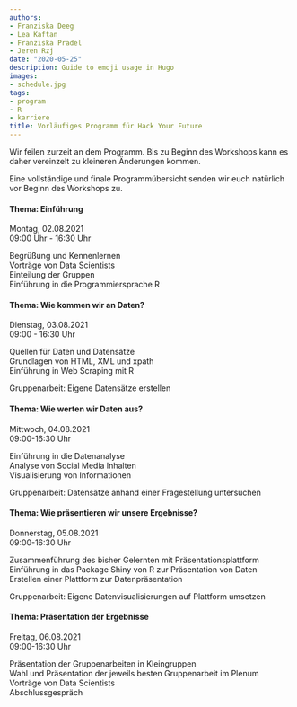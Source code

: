 ```yaml
---
authors:
- Franziska Deeg
- Lea Kaftan
- Franziska Pradel
- Jeren Rzj
date: "2020-05-25"
description: Guide to emoji usage in Hugo
images:
- schedule.jpg
tags:
- program
- R
- karriere
title: Vorläufiges Programm für Hack Your Future
---
```


Wir feilen zurzeit an dem Programm. Bis zu Beginn des Workshops kann es daher vereinzelt zu kleineren Änderungen kommen. 
<!--more-->
Eine vollständige und finale Programmübersicht senden wir euch natürlich vor Beginn des Workshops zu. 


#### Thema: Einführung
Montag, 02.08.2021  
09:00 Uhr - 16:30 Uhr  

Begrüßung und Kennenlernen  
Vorträge von Data Scientists  
Einteilung der Gruppen  
Einführung in die Programmiersprache R  


#### Thema: Wie kommen wir an Daten?
Dienstag, 03.08.2021  
09:00 - 16:30 Uhr  

Quellen für Daten und Datensätze  
Grundlagen von HTML, XML und xpath  
Einführung in Web Scraping mit R  

Gruppenarbeit: Eigene Datensätze erstellen  


#### Thema: Wie werten wir Daten aus?
Mittwoch, 04.08.2021  
09:00-16:30 Uhr  

Einführung in die Datenanalyse  
Analyse von Social Media Inhalten  
Visualisierung von Informationen  

Gruppenarbeit: Datensätze anhand einer Fragestellung untersuchen   


#### Thema: Wie präsentieren wir unsere Ergebnisse?
Donnerstag, 05.08.2021  
09:00-16:30 Uhr  

Zusammenführung des bisher Gelernten mit Präsentationsplattform   
Einführung in das Package Shiny von R zur Präsentation von Daten  
Erstellen einer Plattform zur Datenpräsentation   

Gruppenarbeit: Eigene Datenvisualisierungen auf Plattform umsetzen  

#### Thema: Präsentation der Ergebnisse 
Freitag, 06.08.2021  
09:00-16:30 Uhr  

Präsentation der Gruppenarbeiten in Kleingruppen  
Wahl und Präsentation der jeweils besten Gruppenarbeit im Plenum  
Vorträge von Data Scientists  
Abschlussgespräch  
